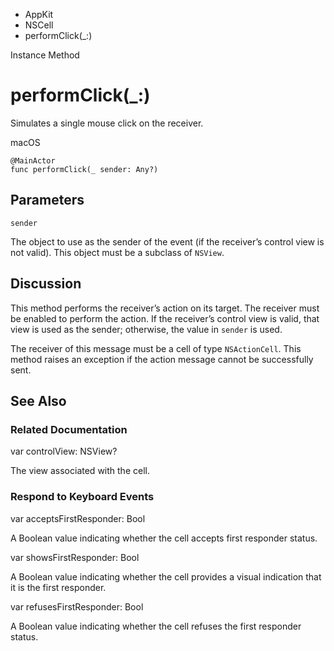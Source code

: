 

- AppKit
- NSCell
-  performClick(\_:) 

Instance Method

# performClick(\_:)

Simulates a single mouse click on the receiver.

macOS

``` source
@MainActor
func performClick(_ sender: Any?)
```

## Parameters 

`sender`  

The object to use as the sender of the event (if the receiver’s control view is not valid). This object must be a subclass of `NSView`.

## Discussion

This method performs the receiver’s action on its target. The receiver must be enabled to perform the action. If the receiver’s control view is valid, that view is used as the sender; otherwise, the value in `sender` is used.

The receiver of this message must be a cell of type `NSActionCell`. This method raises an exception if the action message cannot be successfully sent.

## See Also

### Related Documentation

var controlView: NSView?

The view associated with the cell.

### Respond to Keyboard Events

var acceptsFirstResponder: Bool

A Boolean value indicating whether the cell accepts first responder status.

var showsFirstResponder: Bool

A Boolean value indicating whether the cell provides a visual indication that it is the first responder.

var refusesFirstResponder: Bool

A Boolean value indicating whether the cell refuses the first responder status.

